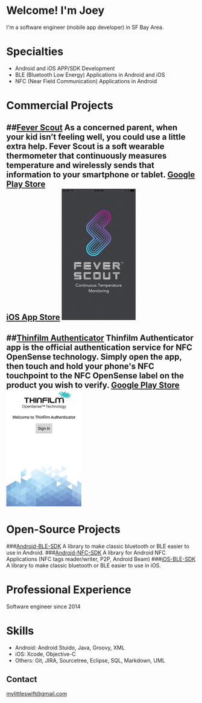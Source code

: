 # Welcome! I'm Joey

I'm a software engineer (mobile app developer) in SF Bay Area.

# Specialties
  * Android and iOS APP/SDK Development
  * BLE (Bluetooth Low Energy) Applications in Android and iOS
  * NFC (Near Field Communication) Applications in Android

# Commercial Projects

##[Fever Scout](https://feverscout.com)
As a concerned parent, when your kid isn’t feeling well, you could use a little extra help. Fever Scout is a soft wearable thermometer that continuously measures temperature and wirelessly sends that information to your smartphone or tablet.
[Google Play Store](https://play.google.com/store/apps/details?id=com.vivalnk.feverscout&hl=en)       
[iOS App Store](https://itunes.apple.com/us/app/fever-scout/id1095852565?mt=8)
![Alt Text](https://github.com/Mylittleswift/mylittleswift.github.io/blob/master/image/feverscout.jpeg)
-------------------------

##[Thinfilm Authenticator](http://thinfilm.no/products-nfc-solutions/)
Thinfilm Authenticator app is the official authentication service for NFC OpenSense technology. Simply open the app, then touch and hold your phone's NFC touchpoint to the NFC OpenSense label on the product you wish to verify.
[Google Play Store](https://play.google.com/store/apps/details?id=no.thinfilm.opensenseauth&hl=en)
![Alt Text](https://github.com/Mylittleswift/mylittleswift.github.io/blob/master/image/thinfilm.png)
------------------

# Open-Source Projects

###[Android-BLE-SDK](https://github.com/Mylittleswift/Android-BLE-SDK/)
A library to make classic bluetooth or BLE easier to use in Android.
###[Android-NFC-SDK](https://github.com/Mylittleswift/Android-NFC-SDK/)
A library for Android NFC Applications (NFC tags reader/writer, P2P, Android Beam)
###[iOS-BLE-SDK](https://github.com/Mylittleswift/iOS-BLE-SDK/)
A library to make classic bluetooth or BLE easier to use in iOS.

# Professional Experience
Software engineer since 2014


# Skills
* Android: Android Stuido, Java, Groovy, XML
* iOS: Xcode, Objective-C
* Others: Git, JIRA, Sourcetree, Eclipse, SQL, Markdown, UML 

## Contact
<mylittleswift@gmail.com>
